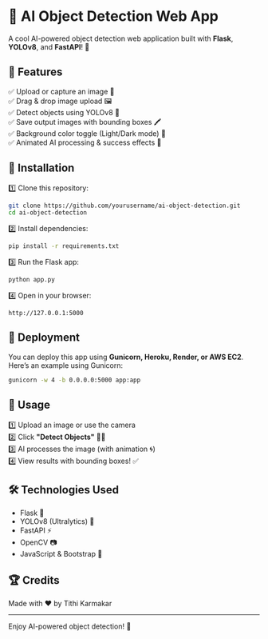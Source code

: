 # 🚀 AI Object Detection Web App

A cool AI-powered object detection web application built with **Flask**, **YOLOv8**, and **FastAPI**! 🎯

## 🌟 Features  
✅ Upload or capture an image 📸  
✅ Drag & drop image upload 🖼️  
✅ Detect objects using YOLOv8 🤖  
✅ Save output images with bounding boxes 🖍️  
✅ Background color toggle (Light/Dark mode) 🎨  
✅ Animated AI processing & success effects 🎉  

## 🔧 Installation  

1️⃣ Clone this repository:  
   ```sh
   git clone https://github.com/yourusername/ai-object-detection.git
   cd ai-object-detection
   ```  

2️⃣ Install dependencies:  
   ```sh
   pip install -r requirements.txt
   ```  

3️⃣ Run the Flask app:  
   ```sh
   python app.py
   ```  

4️⃣ Open in your browser:  
   ```
   http://127.0.0.1:5000
   ```  

## 🚀 Deployment  
You can deploy this app using **Gunicorn, Heroku, Render, or AWS EC2**. Here’s an example using Gunicorn:

```sh
gunicorn -w 4 -b 0.0.0.0:5000 app:app
```

## 📸 Usage  
1️⃣ Upload an image or use the camera  
2️⃣ Click **"Detect Objects"** 🕵️‍♂️  
3️⃣ AI processes the image (with animation 🌀)  
4️⃣ View results with bounding boxes! ✅  

## 🛠️ Technologies Used  
- Flask 🧪  
- YOLOv8 (Ultralytics) 🎯  
- FastAPI ⚡  
- OpenCV 📷  
- JavaScript & Bootstrap 🎨  

## 🏆 Credits  
Made with ❤️ by Tithi Karmakar  

---  
Enjoy AI-powered object detection! 🚀

